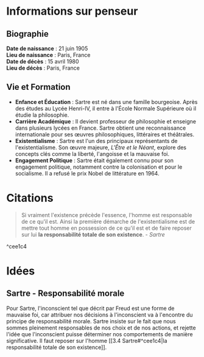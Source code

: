 # Informations sur penseur

## Biographie

**Date de naissance** : 21 juin 1905  
**Lieu de naissance** : Paris, France  
**Date de décès** : 15 avril 1980  
**Lieu de décès** : Paris, France

## Vie et Formation

- **Enfance et Éducation** : Sartre est né dans une famille bourgeoise. Après des études au Lycée Henri-IV, il entre à l'École Normale Supérieure où il étudie la philosophie.
- **Carrière Académique** : Il devient professeur de philosophie et enseigne dans plusieurs lycées en France. Sartre obtient une reconnaissance internationale pour ses œuvres philosophiques, littéraires et théâtrales.
- **Existentialisme** : Sartre est l'un des principaux représentants de l'existentialisme. Son œuvre majeure, _L'Être et le Néant_, explore des concepts clés comme la liberté, l'angoisse et la mauvaise foi.
- **Engagement Politique** : Sartre était également connu pour son engagement politique, notamment contre la colonisation et pour le socialisme. Il a refusé le prix Nobel de littérature en 1964.

# Citations

> Si vraiment l'existence précède l'essence, l'homme est responsable de ce qu'il est. Ainsi la première démarche de l'existentialisme est de mettre tout homme en possession de ce qu'il est et de faire reposer sur lui **la responsabilité totale de son existence**. - _Sartre_

^cee1c4

# Idées

## Sartre - Responsabilité morale

Pour Sartre, l'inconscient tel que décrit par Freud est une forme de mauvaise foi, car attribuer nos décisions à l'inconscient va à l'encontre du principe de responsabilité morale. Sartre insiste sur le fait que nous sommes pleinement responsables de nos choix et de nos actions, et rejette l'idée que l'inconscient puisse déterminer nos comportements de manière significative. Il faut reposer sur l'homme [[3.4 Sartre#^cee1c4|la responsabilité totale de son existence]].

